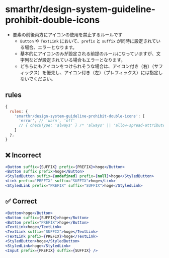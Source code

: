 # smarthr/design-system-guideline-prohibit-double-icons

- 要素の前後両方にアイコンの使用を禁止するルールです
  - `Button` や `TextLink` において、`prefix` と `suffix` が同時に設定されている場合、エラーとなります。
  - 基本的にアイコンのみが設定される前提のルールになっていますが、文字列などが設定されている場合もエラーとなります。
  - どちらにもアイコンをつけられそうな場合は、アイコン付き（右）（サフィックス）を優先し、アイコン付き（左）（プレフィックス）には指定しないでください。

## rules

```js
{
  rules: {
    'smarthr/design-system-guideline-prohibit-double-icons': [
      'error', // 'warn', 'off'
      // { checkType: 'always' } /* 'always' || 'allow-spread-attributes' */
    ]
  },
}
```

## ❌ Incorrect

```jsx
<Button suffix={SUFFIX} prefix={PREFIX}>hoge</Button>
<Button suffix prefix>hoge</Button>
<StyledButton suffix={undefined} prefix={null}>hoge</StyledButton>
<Link prefix="PREFIX" suffix="SUFFIX">hoge</Link>
<StyledLink prefix="PREFIX" suffix="SUFFIX">hoge</StyledLink>
```

## ✅ Correct

```jsx
<Button>hoge</Button>
<Button suffix={SUFFIX}>hoge</Button>
<Button prefix="PREFIX">hoge</Button>
<TextLink>hoge</TextLink>
<TextLink suffix="SUFFIX">hoge</TextLink>
<TextLink prefix={PREFIX}>hoge</TextLink>
<StyledButton>hoge</StyledButton>
<StyledLink>hoge</StyledLink>
<Input prefix={PREFIX} suffix={SUFFIX} />
```